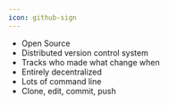 ```yaml
---
icon: github-sign
---
```


* Open Source 
* Distributed version control system
* Tracks who made what change when
* Entirely decentralized
* Lots of command line
* Clone, edit, commit, push